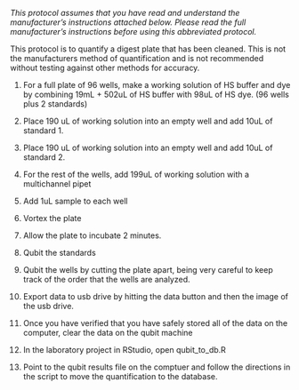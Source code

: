 *This protocol assumes that you have read and understand the manufacturer’s instructions attached below.  Please read the full manufacturer’s instructions before using this abbreviated protocol.*

This protocol is to quantify a digest plate that has been cleaned.  This is not the manufacturers method of quantification and is not recommended without testing against other methods for accuracy.  

1. For a full plate of 96 wells, make a working solution of HS buffer and dye by combining 19mL + 502uL of HS buffer with 98uL of HS dye.  (96 wells plus 2 standards)

2. Place 190 uL of working solution into an empty well and add 10uL of standard 1.
3. Place 190 uL of working solution into an empty well and add 10uL of standard 2.
4. For the rest of the wells, add 199uL of working solution with a multichannel pipet
5. Add 1uL sample to each well
5. Vortex the plate
6. Allow the plate to incubate 2 minutes.
6. Qubit the standards
7. Qubit the wells by cutting the plate apart, being very careful to keep track of the order that the wells are analyzed.
8. Export data to usb drive by hitting the data button and then the image of the usb drive.
9. Once you have verified that you have safely stored all of the data on the computer, clear the data on the qubit machine
10. In the laboratory project in RStudio, open qubit_to_db.R
11. Point to the qubit results file on the comptuer and follow the directions in the script to move the quantification to the database.
